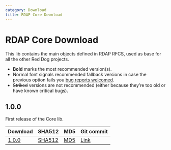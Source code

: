 ```yaml
---
category: Download
title: RDAP Core Download
---
```


# RDAP Core Download

This lib contains the main objects defined in RDAP RFCS, used as base for all the other Red Dog projects.


- **Bold** marks the most recommended version(s).  
- Normal font signals recommended fallback versions in case the previous option fails you [bug reports welcomed](https://github.com/NICMx/rdap-core/issues).  
- ~~Striked~~ versions are not recommended (either because they’re too old or have known critical bugs).  

## 1.0.0

First release of the Core lib.

|Download |SHA512    |MD5    |Git commit|
|:--------|:---------|:------|:---------|
|[1.0.0](https://github.com/NICMx/releases/raw/master/RedDog/rdap-core-1.0.jar)|[SHA512](https://github.com/NICMx/releases/raw/master/RedDog/rdap-core-1.0.sha)|[MD5](https://github.com/NICMx/releases/raw/master/RedDog/rdap-core-1.0.md5)|[Link](https://github.com/NICMx/rdap-core)|

